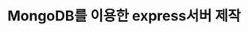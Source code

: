---
title:  "MongoDB를 이용한 express서버 제작"
header:
  teaser: "/assets/images/posts_img/ready.png"
categories:
  - Projects
  - Code
tags:
  - back-end
  - node.js
  - mongodb
  - npm
toc: true
toc_sticky: true
toc_label: "청사진"
---